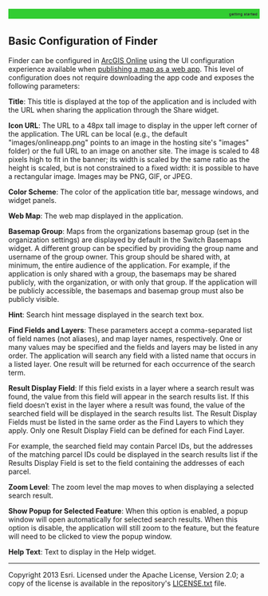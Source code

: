 [agol]: http://www.arcgis.com
[maptoapp]: http://resources.arcgis.com/en/help/arcgisonline/index.html#/Create_apps_from_maps/010q0000008t000000/
[LICENSE.txt]: ../../LICENSE.txt

![](images/gettingStarted.png)

## Basic Configuration of Finder

Finder can be configured in [ArcGIS Online][agol] using the UI configuration experience available when [publishing a map as a web app][maptoapp]. This level of configuration does not require downloading the app code and exposes the following parameters:

**Title**: This title is displayed at the top of the application and is included with the URL when sharing the application through the Share widget.

**Icon URL**:  The URL to a 48px tall image to display in the upper left corner of the application. The URL can be local (e.g., the default "images/onlineapp.png" points to an image in the hosting site's "images" folder) or the full URL to an image on another site. The image is scaled to 48 pixels high to fit in the banner; its width is scaled by the same ratio as the height is scaled, but is not constrained to a fixed width: it is possible to have a rectangular image. Images may be PNG, GIF, or JPEG.

**Color Scheme**: The color of the application title bar, message windows, and widget panels.

**Web Map**: The web map displayed in the application.

**Basemap Group**: Maps from the organizations basemap group (set in the organization settings) are displayed by default in the Switch Basemaps widget. A different group can be specified by providing the group name and username of the group owner. This group should be shared with, at minimum, the entire audience of the application. For example, if the application is only shared with a group, the basemaps may be shared publicly, with the organization, or with only that group. If the application will be publicly accessible, the basemaps and basemap group must also be publicly visible.

**Hint**: Search hint message displayed in the search text box.

**Find Fields and Layers**: These parameters accept a comma-separated list of field names (not aliases), and map layer names, respectively. One or many values may be specified and the fields and layers may be listed in any order. The application will search any field with a listed name that occurs in a listed layer. One result will be returned for each occurrence of the search term.

**Result Display Field**: If this field exists in a layer where a search result was found, the value from this field will appear in the search results list. If this field doesn’t exist in the layer where a result was found, the value of the searched field will be displayed in the search results list. The Result Display Fields must be listed in the same order as the Find Layers to which they apply. Only one Result Display Field can be defined for each Find Layer.

For example, the searched field may contain Parcel IDs, but the addresses of the matching parcel IDs could be displayed in the search results list if the Results Display Field is set to the field containing the addresses of each parcel.

**Zoom Level**: The zoom level the map moves to when displaying a selected search result.

**Show Popup for Selected Feature**: When this option is enabled, a popup window will open automatically for selected search results. When this option is disable, the application will still zoom to the feature, but the feature will need to be clicked to view the popup window.

**Help Text**: Text to display in the Help widget.

----------
Copyright 2013 Esri. Licensed under the Apache License, Version 2.0; a copy of the license is available in the repository's [LICENSE.txt][] file.